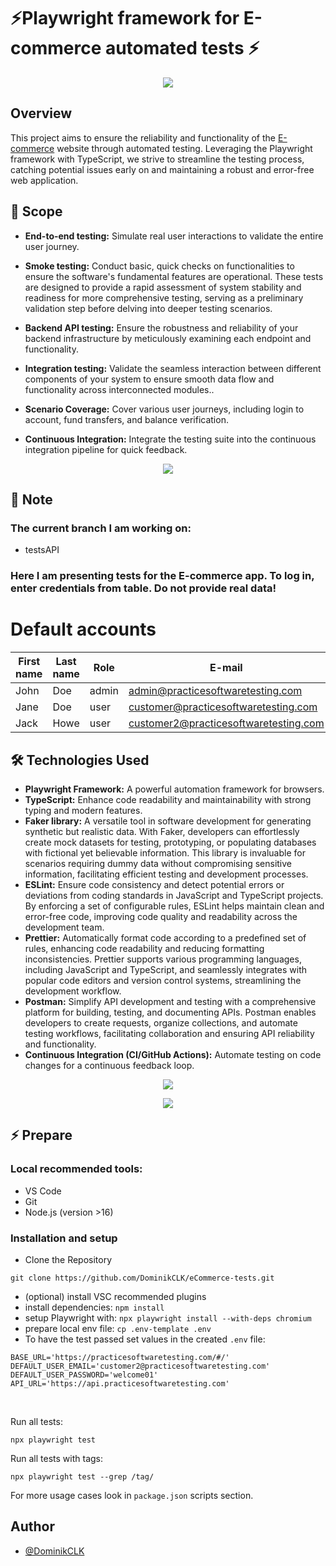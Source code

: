 # ⚡️Playwright framework for E-commerce automated tests ⚡️

<p align="center">
  <a href="#">
    <img src="https://github.com/DominikCLK/Demo-Bank-Project/assets/75272795/852f9436-e12f-4aec-9002-7d6dba4cf764" />
  </a>
</p>

## Overview

This project aims to ensure the reliability and functionality of the [E-commerce](<[https://demo-bank.vercel.app/](https://practicesoftwaretesting.com/#/)>) website through automated testing. Leveraging the Playwright framework with TypeScript, we strive to streamline the testing process, catching potential issues early on and maintaining a robust and error-free web application.

## 🚀 Scope

- **End-to-end testing:** Simulate real user interactions to validate the entire user journey.

- **Smoke testing:** Conduct basic, quick checks on functionalities to ensure the software's fundamental features are operational. These tests are designed to provide a rapid assessment of system stability and readiness for more comprehensive testing, serving as a preliminary validation step before delving into deeper testing scenarios.

- **Backend API testing:** Ensure the robustness and reliability of your backend infrastructure by meticulously examining each endpoint and functionality.
- **Integration testing:** Validate the seamless interaction between different components of your system to ensure smooth data flow and functionality across interconnected modules..

- **Scenario Coverage:** Cover various user journeys, including login to account, fund transfers, and balance verification.

- **Continuous Integration:** Integrate the testing suite into the continuous integration pipeline for quick feedback.

<p align="center">
  <a href="#">
    <img src="https://github.com/DominikCLK/eCommerce-tests/assets/75272795/094f501c-69ff-4ca7-b9fc-a33426c4d970" />
  </a>
</p>

## 💬 Note

### The current branch I am working on:

- testsAPI

### Here I am presenting tests for the E-commerce app. To log in, enter credentials from table. Do not provide real data!

# Default accounts

| First name | Last name | Role  | E-mail                                | Password  |
| ---------- | --------- | ----- | ------------------------------------- | --------- |
| John       | Doe       | admin | admin@practicesoftwaretesting.com     | welcome01 |
| Jane       | Doe       | user  | customer@practicesoftwaretesting.com  | welcome01 |
| Jack       | Howe      | user  | customer2@practicesoftwaretesting.com | welcome01 |

## 🛠 Technologies Used

- **Playwright Framework:** A powerful automation framework for browsers.
- **TypeScript:** Enhance code readability and maintainability with strong typing and modern features.
- **Faker library:** A versatile tool in software development for generating synthetic but realistic data. With Faker, developers can effortlessly create mock datasets for testing, prototyping, or populating databases with fictional yet believable information. This library is invaluable for scenarios requiring dummy data without compromising sensitive information, facilitating efficient testing and development processes.
- **ESLint:** Ensure code consistency and detect potential errors or deviations from coding standards in JavaScript and TypeScript projects. By enforcing a set of configurable rules, ESLint helps maintain clean and error-free code, improving code quality and readability across the development team.
- **Prettier:** Automatically format code according to a predefined set of rules, enhancing code readability and reducing formatting inconsistencies. Prettier supports various programming languages, including JavaScript and TypeScript, and seamlessly integrates with popular code editors and version control systems, streamlining the development workflow.
- **Postman:** Simplify API development and testing with a comprehensive platform for building, testing, and documenting APIs. Postman enables developers to create requests, organize collections, and automate testing workflows, facilitating collaboration and ensuring API reliability and functionality.
- **Continuous Integration (CI/GitHub Actions):** Automate testing on code changes for a continuous feedback loop.

<p align="center">
  <a href="#">
    <img src="https://simpleskill.icons.workers.dev/svg?i=visualstudiocode,node.js,eslint,playwright,typescript,postman,githubactions,git,github" />
  </a>
</p>
<p align="center">
  <a href="#">
    <img src="https://simpleskill.icons.workers.dev/svg?i=windows11,macos,googlechrome,prettier" />
  </a>
</p>

## ⚡️ Prepare

### Local recommended tools:

- VS Code
- Git
- Node.js (version >16)

### Installation and setup

- Clone the Repository

```
git clone https://github.com/DominikCLK/eCommerce-tests.git
```

- (optional) install VSC recommended plugins
- install dependencies: `npm install`
- setup Playwright with: `npx playwright install --with-deps chromium`
- prepare local env file: `cp .env-template .env`
- To have the test passed set values in the created `.env` file:

```
BASE_URL='https://practicesoftwaretesting.com/#/'
DEFAULT_USER_EMAIL='customer2@practicesoftwaretesting.com'
DEFAULT_USER_PASSWORD='welcome01'
API_URL='https://api.practicesoftwaretesting.com'
```

<br>

Run all tests:

```
npx playwright test
```

Run all tests with tags:

```
npx playwright test --grep /tag/
```

For more usage cases look in `package.json` scripts section.

## Author

- [@DominikCLK](https://github.com/DominikCLK)
